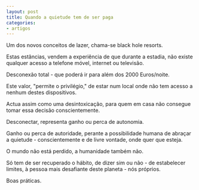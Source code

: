 ```yaml
---
layout: post
title: Quando a quietude tem de ser paga
categories:
- artigos
---
```

Um dos novos conceitos de lazer, chama-se black hole resorts.

Estas estâncias, vendem a experiência de que durante a estadia, não existe qualquer acesso a telefone móvel, internet ou televisão. 

Desconexão total -  que poderá ir para além dos 2000 Euros/noite.

Este valor, "permite o privilégio," de estar num local onde não tem acesso a nenhum destes dispositivos.

Actua assim como uma desintoxicação, para quem em casa não consegue tomar essa decisão conscientemente. 

Desconectar, representa ganho ou perca de autonomia.

Ganho ou perca de autoridade, perante a possibilidade humana de abraçar a quietude - conscientemente e de livre vontade, onde quer que esteja. 

O mundo não está perdido, a humanidade também não. 

Só tem de ser recuperado o hábito, de dizer sim ou não - de estabelecer limites, à pessoa mais desafiante deste planeta - nós próprios. 

Boas práticas.
